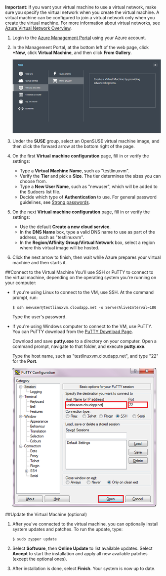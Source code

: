 <properties writer="kathydav" editor="tysonn" manager="timlt" />

**Important**: If you want your virtual machine to use a virtual network, make sure you specify the virtual network when you create the virtual machine. A virtual machine can be configured to join a virtual network only when you create the virtual machine. For more information about virtual networks, see [Azure Virtual Network Overview](http://go.microsoft.com/fwlink/p/?LinkID=294063).


1. Login to the [Azure Management Portal][AzurePreviewPortal] using your Azure account.

2. In the Management Portal, at the bottom left of the web page, click **+New**, click **Virtual Machine**, and then click **From Gallery**.

	![Create a New Virtual Machine][Image1]

3. Under the **SUSE** group, select an OpenSUSE virtual machine image, and then click the forward arrow at the bottom right of the page.


4. On the first **Virtual machine configuration** page, fill in or verify the settings:

	- Type a **Virtual Machine Name**, such as "testlinuxvm".
	- Verify the **Tier** and pick a **Size**. The tier determines the sizes you can choose from.
	- Type a **New User Name**, such as "newuser", which will be added to the Sudoers list file.
	- Decide which type of **Authentication** to use. For general password guidelines, see [Strong passwords](http://msdn.microsoft.com/library/ms161962.aspx).


5. On the next **Virtual machine configuration** page, fill in or verify the settings:
	- Use the default **Create a new cloud service**.
	- In the **DNS Name** box, type a valid DNS name to use as part of the address, such as "testlinuxvm".
	- In the **Region/Affinity Group/Virtual Network** box, select a region where this virtual image will be hosted.

6.	Click the next arrow to finish, then wait while Azure prepares your virtual machine and then starts it.

##Connect to the Virtual Machine
You'll use SSH or PuTTY to connect to the virtual machine, depending on the operating system you're running on your computer:

- If you're using Linux to connect to the VM, use SSH. At the command prompt, run:

	`$ ssh newuser@testlinuxvm.cloudapp.net -o ServerAliveInterval=180`

	Type the user's password.

- If you're using Windows computer to connect to the VM, use PuTTY. You can PuTTY download from the [PuTTY Download Page][PuTTYDownload].

	Download and save **putty.exe** to a directory on your computer. Open a command prompt, navigate to that folder, and execute **putty.exe**.

	Type the host name, such as "testlinuxvm.cloudapp.net", and type "22" for the **Port**.

	![PuTTY Screen][Image6]  

##Update the Virtual Machine (optional)
1. After you've connected to the virtual machine, you can optionally install system updates and patches. To run the update, type:

	`$ sudo zypper update`

2. Select **Software**, then **Online Update** to list available updates. Select **Accept** to start the installation and apply all new available patches (except the optional ones).

3. After installation is done, select **Finish**.  Your system is now up to date.

[PuTTYDownload]: http://www.puttyssh.org/download.html
[AzurePreviewPortal]: http://manage.windowsazure.com

[Image1]: ./media/create-and-configure-opensuse-vm-in-portal/CreateVM.png

[Image6]: ./media/create-and-configure-opensuse-vm-in-portal/putty.png
